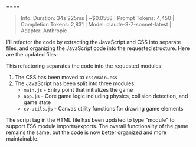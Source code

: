 ====
> Info: Duration: 34s 225ms | ~$0.0558 | Prompt Tokens: 4,450 | Completion Tokens: 2,831 | Model: claude-3-7-sonnet-latest | Adapter: Anthropic

I'll refactor the code by extracting the JavaScript and CSS into separate files, and organizing the JavaScript code into the requested structure. Here are the updated files:






This refactoring separates the code into the requested modules:

1. The CSS has been moved to `css/main.css`
2. The JavaScript has been split into three modules:
   - `main.js` - Entry point that initializes the game
   - `app.js` - Core game logic including physics, collision detection, and game state
   - `cv-utils.js` - Canvas utility functions for drawing game elements

The script tag in the HTML file has been updated to type "module" to support ES6 module imports/exports. The overall functionality of the game remains the same, but the code is now better organized and more maintainable.

